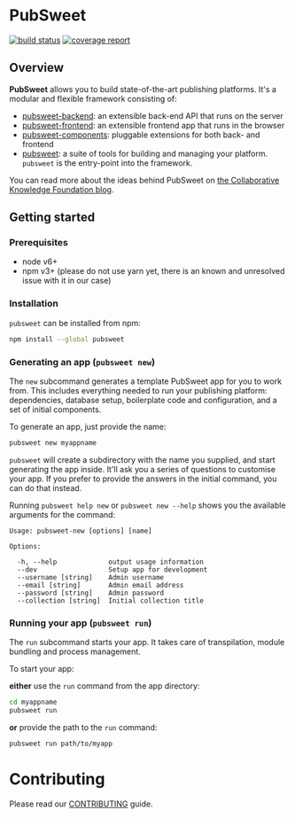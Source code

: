 # PubSweet

[![build status](https://gitlab.coko.foundation/pubsweet/pubsweet/badges/master/build.svg)](https://gitlab.coko.foundation/pubsweet/pubsweet/commits/master)
[![coverage report](https://gitlab.coko.foundation/pubsweet/pubsweet/badges/master/coverage.svg)](https://gitlab.coko.foundation/pubsweet/pubsweet/commits/master)

## Overview

**PubSweet** allows you to build state-of-the-art publishing platforms. It's a modular and flexible framework consisting of:

- [pubsweet-backend](https://gitlab.coko.foundation/pubsweet/pubsweet-backend): an extensible back-end API that runs on the server
- [pubsweet-frontend](https://gitlab.coko.foundation/pubsweet/pubsweet-frontend): an extensible frontend app that runs in the browser
- [pubsweet-components](https://gitlab.coko.foundation/pubsweet/pubsweet-components): pluggable extensions for both back- and frontend
- [pubsweet](https://gitlab.coko.foundation/pubsweet/pubsweet): a suite of tools for building and managing your platform. `pubsweet` is the entry-point into the framework.

You can read more about the ideas behind PubSweet on [the Collaborative Knowledge Foundation blog](http://coko.foundation/blog.html#reimagine).

## Getting started

### Prerequisites

- node v6+
- npm v3+ (please do not use yarn yet, there is an known and unresolved issue with it in our case)

### Installation

`pubsweet` can be installed from npm:

```bash
npm install --global pubsweet
```

### Generating an app (`pubsweet new`)

The `new` subcommand generates a template PubSweet app for you to work from. This includes everything needed to run your publishing platform: dependencies, database setup, boilerplate code and configuration, and a set of initial components.

To generate an app, just provide the name:

```bash
pubsweet new myappname
```

`pubsweet` will create a subdirectory with the name you supplied, and start generating the app inside. It'll ask you a series of questions to customise your app. If you prefer to provide the answers in the initial command, you can do that instead.

Running `pubsweet help new` or `pubsweet new --help` shows you the available arguments for the command:

```
Usage: pubsweet-new [options] [name]

Options:

  -h, --help             output usage information
  --dev                  Setup app for development
  --username [string]    Admin username
  --email [string]       Admin email address
  --password [string]    Admin password
  --collection [string]  Initial collection title
```

### Running your app (`pubsweet run`)

The `run` subcommand starts your app. It takes care of transpilation, module bundling and process management.

To start your app:

**either** use the `run` command from the app directory:

```bash
cd myappname
pubsweet run
```

**or** provide the path to the `run` command:

```bash
pubsweet run path/to/myapp
```

# Contributing

Please read our [CONTRIBUTING](https://gitlab.coko.foundation/pubsweet/pubsweet/blob/master/CONTRIBUTING) guide.
